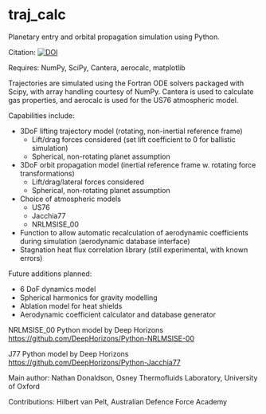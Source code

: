 # traj_calc
Planetary entry and orbital propagation simulation using Python.

Citation: [![DOI](https://zenodo.org/badge/21491/Nate28/traj_calc.svg)](https://zenodo.org/badge/latestdoi/21491/Nate28/traj_calc)

Requires: NumPy, SciPy, Cantera, aerocalc, matplotlib

Trajectories are simulated using the Fortran ODE solvers packaged with Scipy, with array handling courtesy of NumPy.  Cantera is used to calculate gas properties, and aerocalc is used for the US76 atmospheric model.  

Capabilities include:
+ 3DoF lifting trajectory model (rotating, non-inertial reference frame)
	+ Lift/drag forces considered (set lift coefficient to 0 for ballistic simulation)
	+ Spherical, non-rotating planet assumption
+ 3DoF orbit propagation model (inertial reference frame w. rotating force transformations)
	+ Lift/drag/lateral forces considered
	+ Spherical, non-rotating planet assumption
+ Choice of atmospheric models 
	+ US76
	+ Jacchia77
	+ NRLMSISE_00
+ Function to allow automatic recalculation of aerodynamic coefficients during simulation (aerodynamic database interface)
+ Stagnation heat flux correlation library (still experimental, with known errors)
	
Future additions planned:
+ 6 DoF dynamics model
+ Spherical harmonics for gravity modelling
+ Ablation model for heat shields
+ Aerodynamic coefficient calculator and database generator

NRLMSISE_00 Python model by Deep Horizons
https://github.com/DeepHorizons/Python-NRLMSISE-00

J77 Python model by Deep Horizons
https://github.com/DeepHorizons/Python-Jacchia77

Main author: Nathan Donaldson, Osney Thermofluids Laboratory, University of Oxford

Contributions: Hilbert van Pelt, Australian Defence Force Academy
